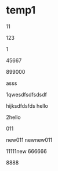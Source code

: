 # temp1
11

123

1

45667

899000

asss

1qwesdfsdfsdsdf

hijksdfdsfds
hello

2hello

011

new011
newnew011

11111new
666666

8888
